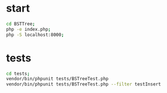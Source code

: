 # start
```bash
cd BSTTree;
php -e index.php;
php -S localhost:8000;
```

# tests
```bash
cd tests;
vendor/bin/phpunit tests/BSTreeTest.php
vendor/bin/phpunit tests/BSTreeTest.php --filter testInsert
```